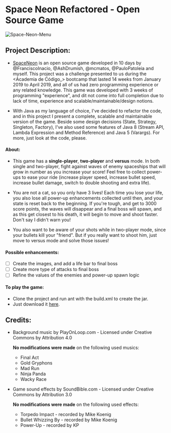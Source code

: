 # **Space Neon Refactored** - Open Source Game

![Space-Neon-Menu](https://i.imgur.com/gWsiMS3.png)

## **Project Description**:

- [SpaceNeon](https://github.com/DavidPVaz/SpaceNeon) is an open source game developed in 10 days by @FranciscoInacio, 
@AshDrumish, @mcmatos, @PauloPatoleia and myself. This project was a challenge presented to us during the <Academia de Código_>
bootcamp that lasted 14 weeks from January 2019 to April 2019, and all of us had zero programming experience or any related 
knowledge. This game was developed with 3 weeks of programming "experience", and dit not come into full completion due to lack
of time, experience and scalable/maintainable/design notions.

- With Java as my language of choice, I've decided to refactor the code, and in this project I present a complete, 
scalable and maintainable version of the game. Beside some design decisions (State, Strategy, Singleton, Factory), I've also
used some features of Java 8 (Stream API, Lambda Expression and Method Reference) and Java 5 (Varargs). For more, just look at 
the code, please.

#### **About**:

- This game has a **single-player**, **two-player** and **versus** mode. In both single and two-player, fight against waves of 
enemy spaceships that will grow in number as you increase your score! Feel free to collect power-ups to ease your ride 
(increase player speed, increase bullet speed, increase bullet damage, switch to double shooting and extra life). 

- You are not a cat, so you only have 3 lives! Each time you lose your life, you also lose all power-up enhancements collected 
until then, and your state is reset back to the beginning. If you're tough, and get to 3000 score points, the waves will 
disappear and a final boss will spawn, and as this get closest to his death, it will begin to move and shoot faster. Don't say
I didn't warn you! 

- You also want to be aware of your shots while in two-player mode, since your bullets kill your "friend". But if you really want
to shoot him, just move to versus mode and solve those issues!

#### **Possible enhancements**:

- [ ] Create the images, and add a life bar to final boss
- [ ] Create more type of attacks to final boss
- [ ] Refine the values of the enemies and power-up spawn logic

#### **To play the game**:
- Clone the project and run ant with the build.xml to create the jar.
- Just download it [here](https://drive.google.com/open?id=1UgTA54ZEfFO5BHxKHRGcXLvqi-oIu2Kw).

## **Credits**:

- Background music by PlayOnLoop.com - Licensed under Creative Commons by Attribution 4.0
  
  **No modifications were made** on the following used musics:
  - Final Act
  - Gold Gryphons
  - Mad Run
  - Ninja Panda
  - Wacky Race
  
- Game sound effects by SoundBible.com - Licensed under Creative Commons by Attribution 3.0

  **No modifications were made** on the following used effects:
  - Torpedo Impact - recorded by Mike Koenig
  - Bullet Whizzing By - recorded by Mike Koenig
  - Power-Up - recorded by KP
